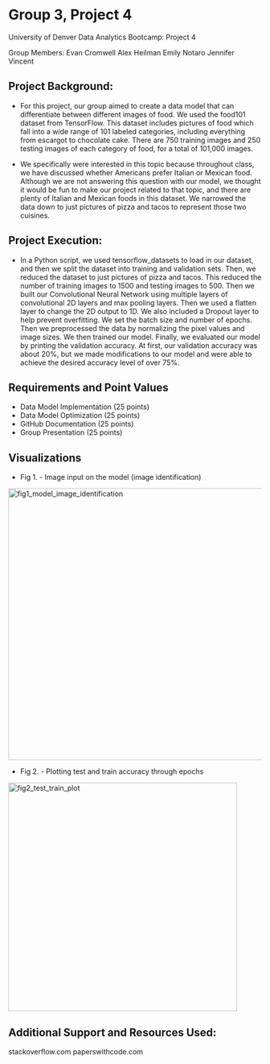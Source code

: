 # Group 3, Project 4
University of Denver Data Analytics Bootcamp: Project 4

Group Members:
Evan Cromwell
Alex Heilman
Emily Notaro
Jennifer Vincent

## Project Background:
- For this project, our group aimed to create a data model that can differentiate between different images of food. We used the food101 dataset from TensorFlow. This dataset includes pictures of food which fall into a wide range of 101 labeled categories, including everything from escargot to chocolate cake. There are 750 training images and 250 testing images of each category of food, for a total of 101,000 images.

- We specifically were interested in this topic because throughout class, we have discussed whether Americans prefer Italian or Mexican food. Although we are not answering this question with our model, we thought it would be fun to make our project related to that topic, and there are plenty of Italian and Mexican foods in this dataset. We narrowed the data down to just pictures of pizza and tacos to represent those two cuisines.

## Project Execution:
- In a Python script, we used tensorflow_datasets to load in our dataset, and then we split the dataset into training and validation sets. Then, we reduced the dataset to just pictures of pizza and tacos. This reduced the number of training images to 1500 and testing images to 500.  Then we built our Convolutional Neural Network using multiple layers of convolutional 2D layers and max pooling layers. Then we used a flatten layer to change the 2D output to 1D. We also included a Dropout layer to help prevent overfitting. We set the batch size and number of epochs. Then we preprocessed the data by normalizing the pixel values and image sizes. We then trained our model. Finally, we evaluated our model by printing the validation accuracy. At first, our validation accuracy was about 20%, but we made modifications to our model and were able to achieve the desired accuracy level of over 75%.

## Requirements and Point Values
- Data Model Implementation (25 points)
- Data Model Optimization (25 points)
- GitHub Documentation (25 points)
- Group Presentation (25 points)

## Visualizations
- Fig 1. - Image input on the model (image identification)
  
<img width="541" alt="fig1_model_image_identification" src="https://github.com/eacromwell/Project-4-CNN/assets/123791177/5ecaf708-334d-4352-8110-fe2dc3eacc6d">

- Fig 2. - Plotting test and train accuracy through epochs

<img width="455" alt="fig2_test_train_plot" src="https://github.com/eacromwell/Project-4-CNN/assets/123791177/7ed6520f-4529-4996-b277-f5b7c256c75d">

## Additional Support and Resources Used:
stackoverflow.com
paperswithcode.com
